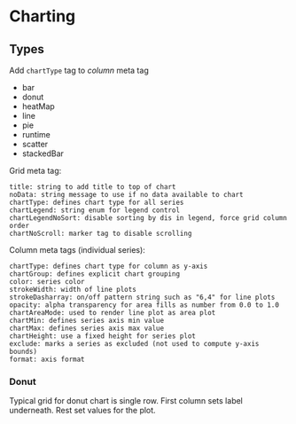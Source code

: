 # Charting

## Types

Add `chartType` tag to *column* meta tag

 - bar
 - donut
 - heatMap
 - line
 - pie
 - runtime
 - scatter
 - stackedBar

Grid meta tag:

    title: string to add title to top of chart
    noData: string message to use if no data available to chart
    chartType: defines chart type for all series
    chartLegend: string enum for legend control
    chartLegendNoSort: disable sorting by dis in legend, force grid column order
    chartNoScroll: marker tag to disable scrolling

Column meta tags (individual series):

    chartType: defines chart type for column as y-axis
    chartGroup: defines explicit chart grouping
    color: series color
    strokeWidth: width of line plots
    strokeDasharray: on/off pattern string such as "6,4" for line plots
    opacity: alpha transparency for area fills as number from 0.0 to 1.0
    chartAreaMode: used to render line plot as area plot
    chartMin: defines series axis min value
    chartMax: defines series axis max value
    chartHeight: use a fixed height for series plot
    exclude: marks a series as excluded (not used to compute y-axis bounds)
    format: axis format

### Donut

Typical grid for donut chart is single row. First column sets label
underneath. Rest set values for the plot.
